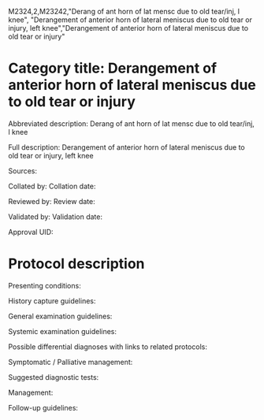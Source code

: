 M2324,2,M23242,"Derang of ant horn of lat mensc due to old tear/inj, l knee", "Derangement of anterior horn of lateral meniscus due to old tear or injury, left knee","Derangement of anterior horn of lateral meniscus due to old tear or injury"
# Category title: Derangement of anterior horn of lateral meniscus due to old tear or injury

Abbreviated description: Derang of ant horn of lat mensc due to old tear/inj, l knee

Full description: Derangement of anterior horn of lateral meniscus due to old tear or injury, left knee

Sources:

Collated by:
Collation date:

Reviewed by:
Review date:

Validated by:
Validation date:

Approval UID:

# Protocol description

Presenting conditions:

History capture guidelines:

General examination guidelines:

Systemic examination guidelines:

Possible differential diagnoses with links to related protocols:

Symptomatic / Palliative management:

Suggested diagnostic tests:

Management:

Follow-up guidelines:
